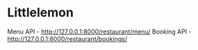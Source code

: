 # Littlelemon
Menu API - http://127.0.0.1:8000/restaurant/menu/
Booking API - http://127.0.0.1:8000/restaurant/bookings/
